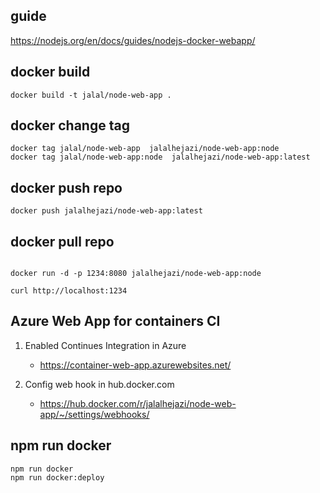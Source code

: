 ## guide

https://nodejs.org/en/docs/guides/nodejs-docker-webapp/


## docker build 

```
docker build -t jalal/node-web-app .

```


## docker change tag

```
docker tag jalal/node-web-app  jalalhejazi/node-web-app:node
docker tag jalal/node-web-app:node  jalalhejazi/node-web-app:latest

```


## docker push repo 

```
docker push jalalhejazi/node-web-app:latest

```


## docker pull repo 

```

docker run -d -p 1234:8080 jalalhejazi/node-web-app:node

curl http://localhost:1234

```
 
 

## Azure Web App for containers CI


1. Enabled Continues Integration in Azure
    * https://container-web-app.azurewebsites.net/

2. Config web hook in hub.docker.com
    * https://hub.docker.com/r/jalalhejazi/node-web-app/~/settings/webhooks/



## npm run docker

```
npm run docker
npm run docker:deploy
```



